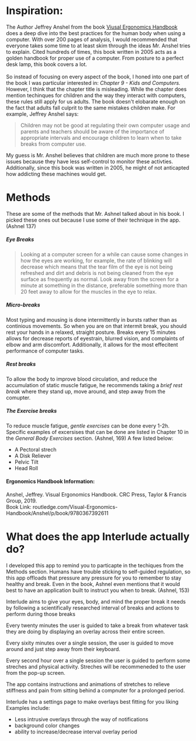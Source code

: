 # Inspiration:

The Author Jeffrey Anshel from the book [Viusal Ergonomics Handbook](routledge.com/Visual-Ergonomics-Handbook/Anshel/p/book/9780367392611) does a deep dive into the best practices for the human body when using a computer. With over 200 pages of analysis, I would recommended that everyone takes some time to at least skim through the ideas Mr. Anshel tries to explain. Cited hundreds of times, this book written in 2005 acts as a golden handbook for proper use of a computer. From posture to a perfect desk lamp, this book covers a lot. 
<br />
<br />
So instead of focusing on every aspect of the book, I honed into one part of the book I was particular interested in: *Chapter 9 - Kids and Computers.*  However, I think that the chapter title is misleading. While the chapter does mention techinques for children and the way they interact with computers, these rules still apply for us adults. The book doesn't elobarate enough on the fact that adults fall culprit to the same mistakes children make. For example, Jeffrey Anshel says:

> Children may not be good at regulating their own computer usage
and parents and teachers should be aware of the importance of appropriate
intervals and encourage children to learn when to take breaks from computer
use.

My guess is Mr. Anshel believes that children are much more prone to these issues because they have less self-control to monitor these activties. Additionally, since this book was written in 2005, he might of not anticapted how addicting these machines would get.

# Methods
These are some of the methods that Mr. Ashnel talked about in his book. I picked these ones out because I use some of their technique in the app. (Ashnel 137)

##### Eye Breaks
> Looking at a computer screen for a while can cause
some changes in how the eyes are working, for example, the rate of
blinking will decrease which means that the tear film of the eye is
not being refreshed and dirt and debris is not being cleaned from
the eye surface as frequently as normal.
Look away from the screen for a minute at something in the distance, preferable something more than 20 feet away to allow for the muscles in the eye to relax.

##### Micro-breaks
Most typing and mousing is done intermittently in bursts rather than as continious movements.
So when you are on that intermit break, you should rest your hands in a relaxed, straight posture. Breaks every 15 minutes allows for decrease reports of eyestrain, blurred vision, and complaints of elbow and arm discomfort. Additionally, it allows for the most effecitent performance of computer tasks.

##### Rest breaks
To allow the body to improve blood circulation, and reduce the accumulation of static muscle fatigue, he recommends taking a *brief rest break* where they stand up, move around, and step away from the comupter. 

##### The Exercise breaks
To reduce muscle fatigue, *gentle exercises* can be done every 1-2h. Specific examples of excersises that can be done are listed in Chapter 10 in the *General Body Exercises* section. (Ashnel, 169)
A few listed below:
- A Pectoral strech
- A Disk Reliever
- Pelvic Tilt
- Head Roll



#### Ergonomics Handbook Information:
Anshel, Jeffrey. Visual Ergonomics Handbook. CRC Press, Taylor &amp; Francis Group, 2019.<br />
Book Link: routledge.com/Visual-Ergonomics-Handbook/Anshel/p/book/9780367392611

# What does the app Interlude actually do?

I developed this app to remind you to particapte in the techiques from the Methods section. Humans have trouble sticking to self-guided regulation, so this app offloads that pressure any pressure for you to remember to stay healthy and break. Even in the book, Ashnel even mentions that it would best to have an application built to instruct you when to break. (Ashnel, 153)

Interlude aims to give your eyes, body, and mind the proper break it needs by following a scientifically researched interval of breaks and actions to perform during those breaks 

Every twenty minutes the user is guided to take a break from whatever task they are doing by displaying an overlay across their entire screen. 

Every sixity minutes over a single session, the user is guided to move around and just step away from their keyboard.

Every second hour over a single session the user is guided to perform some streches and physical activity. Streches will be recommeneded to the user from the pop-up screen.

The app contains instructions and animations of stretches to relieve stiffness and pain from sitting behind a compnuter for a prolonged period.

Interlude has a settings page to make overlays best fitting for you liking
Examples include:
- Less intrusive overlays through the way of notifications
- background color changes
- ability to increase/decrease interval overlay period





